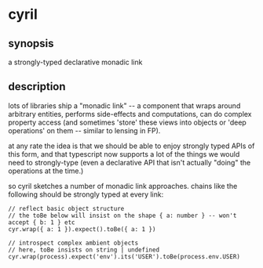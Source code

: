 # cyril

## synopsis

a strongly-typed declarative monadic link

## description

lots of libraries ship a "monadic link" -- a component that wraps around arbitrary entities, performs side-effects and computations,
can do complex property access (and sometimes 'store' these views into objects or 'deep operations' on them -- similar to lensing in FP).

at any rate the idea is that we should be able to enjoy strongly typed APIs of this form, and that typescript now supports a lot of the
things we would need to strongly-type (even a declarative API that isn't actually "doing" the operations at the time.)

so cyril sketches a number of monadic link approaches. chains like the following should be strongly typed at every link:

```
// reflect basic object structure
// the toBe below will insist on the shape { a: number } -- won't accept { b: 1 } etc
cyr.wrap({ a: 1 }).expect().toBe({ a: 1 }) 

// introspect complex ambient objects 
// here, toBe insists on string | undefined
cyr.wrap(process).expect('env').its('USER').toBe(process.env.USER) 
```